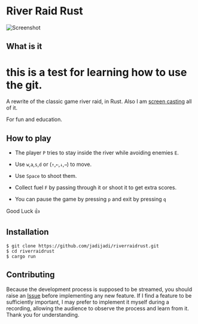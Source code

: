 # River Raid Rust

![Screenshot](/images/Screenshot.png)

## What is it
# this is a test for learning how to use the git.
A rewrite of the classic game river raid, in Rust.
Also I am [screen casting](https://youtube.com/playlist?list=PLFOYXCPEqdNXWsdP8orNI65uvmIwNxLbz&si=3YTF_XHaivJYfJfc) all of it. 

For fun and education.

## How to play

- The player `P` tries to stay inside the river while avoiding enemies `E`.
- Use `w`,`a`,`s`,`d` or (`↑`,`←`,`↓`,`→`) to move.
- Use `Space` to shoot them.
- Collect fuel `F` by passing through it or shoot it to get extra scores.

- You can pause the game by pressing `p` and exit by pressing `q`

Good Luck :thumbsup:


## Installation

```
$ git clone https://github.com/jadijadi/riverraidrust.git
$ cd riverraidrust
$ cargo run
```

## Contributing

Because the development process is supposed to be streamed, you should raise an [Issue](https://github.com/jadijadi/riverraidrust/issues) before implementing any new feature.
If I find a feature to be sufficiently important, I may prefer to implement it myself during a recording, allowing the audience to observe the process and learn from it.
Thank you for understanding.
